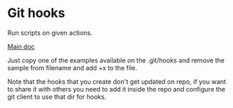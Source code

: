 # Git hooks

Run scripts on given actions.

[Main doc](https://github.com/git/git/blob/master/Documentation/githooks.txt)

Just copy one of the examples available on the .git/hooks and remove the sample from filename and add +x to the file. 

Note that the hooks that you create don't get updated on repo, if you want to share it with others you need to add it inside the repo and configure the git client to use that dir for hooks.

